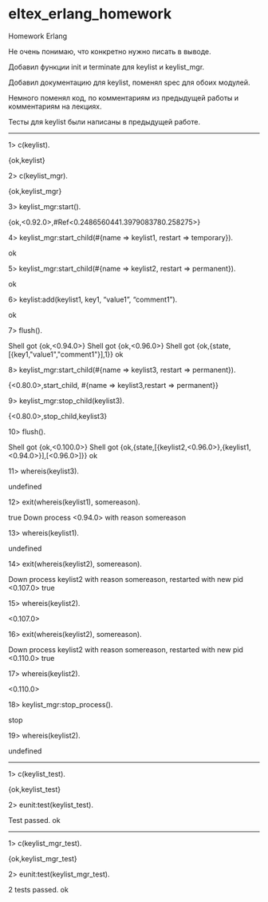 # eltex_erlang_homework
Homework Erlang

Не очень понимаю, что конкретно нужно писать в выводе.

Добавил функции init и terminate для keylist и keylist_mgr.

Добавил документацию для keylist, поменял spec для обоих модулей.

Немного поменял код, по комментариям из предыдущей работы и комментариям на лекциях.

Тесты для keylist были написаны в предыдущей работе.

*****************************************************************************************************************************************************

1> c(keylist).

{ok,keylist}

2> c(keylist_mgr).

{ok,keylist_mgr}

3> keylist_mgr:start().

{ok,<0.92.0>,#Ref<0.2486560441.3979083780.258275>}

4> keylist_mgr:start_child(#{name => keylist1, restart => temporary}).

ok

5> keylist_mgr:start_child(#{name => keylist2, restart => permanent}).

ok

6> keylist:add(keylist1, key1, “value1”, “comment1”).

ok

7> flush().

Shell got {ok,<0.94.0>}
Shell got {ok,<0.96.0>}
Shell got {ok,{state,[{key1,"value1","comment1"}],1}}
ok

8> keylist_mgr:start_child(#{name => keylist3, restart => permanent}).

{<0.80.0>,start_child,
 #{name => keylist3,restart => permanent}}

9> keylist_mgr:stop_child(keylist3).                                   

{<0.80.0>,stop_child,keylist3}

10> flush().

Shell got {ok,<0.100.0>}
Shell got {ok,{state,[{keylist2,<0.96.0>},{keylist1,<0.94.0>}],[<0.96.0>]}}
ok

11> whereis(keylist3). 

undefined

12> exit(whereis(keylist1), somereason).

true
Down process <0.94.0> with reason somereason

13> whereis(keylist1).

undefined

14> exit(whereis(keylist2), somereason).

Down process keylist2 with reason somereason, restarted with new pid <0.107.0> 
true

15> whereis(keylist2).

<0.107.0>

16> exit(whereis(keylist2), somereason).

Down process keylist2 with reason somereason, restarted with new pid <0.110.0> 
true

17> whereis(keylist2).

<0.110.0>

18> keylist_mgr:stop_process().

stop

19> whereis(keylist2).

undefined

*****************************************************************************************************************************************************

1> c(keylist_test).                                     

{ok,keylist_test}

2> eunit:test(keylist_test).

  Test passed.
ok

*****************************************************************************************************************************************************

1> c(keylist_mgr_test).

{ok,keylist_mgr_test}

2> eunit:test(keylist_mgr_test).

  2 tests passed.
ok
